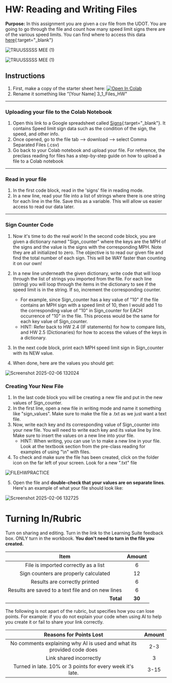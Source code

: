 #  HW: Reading and Writing Files

**Purpose:** In this assignment you are given a csv file from the UDOT. You are going to go through the file and count how many speed limit signs there are of the various speed limits. You can find where to access this data [here](https://data-uplan.opendata.arcgis.com/datasets/uplan::speed-limit-signs-1/explore?location=40.705286%2C-111.838968%2C12.49 ){:target="_blank"}

![TRUUSSSSS MEE (1)](https://github.com/user-attachments/assets/cf6ed7af-f77e-455b-9e85-b2d1c5121ea0)

![TRUUSSSSS MEE (1)](https://github.com/user-attachments/assets/cf6ed7af-f77e-455b-9e85-b2d1c5121ea0|width=100)


## Instructions

1. First, make a copy of the starter sheet here: <a href="https://colab.research.google.com/github/byu-cce270/content/blob/main/docs/unit3/00_files/3_1_Files_HW.ipynb" target="_blank"><img src="https://colab.research.google.com/assets/colab-badge.svg" alt="Open In Colab"/></a>
2. Rename it something like "[Your Name] 3_1_Files_HW"

___

### Uploading your file to the Colab Notebook
1. Open this link to a Google spreadsheet called [Signs](https://docs.google.com/spreadsheets/d/1VCgoaI3w9rs3LF9Tu-RIb-9La8fHyM1h31t_sttrmy8/edit?gid=1541112318#gid=1541112318){:target="_blank"}. It contains Speed limit sign data such as the condition of the sign, the speed, and other info.
2. Once opened, go to the file tab --> download --> select Comma Separated Files (.csv)
3. Go back to your Colab notebook and upload your file. For reference, the preclass reading for files has a step-by-step guide on how to upload a file to a Colab notebook

---
### Read in your file
1. In the first code block, read in the 'signs' file in reading mode.
2. In a new line, read your file into a list of strings where there is one string for each line in the file. Save this as a variable. This will allow us easier access to read our data later.

---

### Sign Counter Code
1. Now it's time to do the real work! In the second code block, you are given a dictionary named "Sign_counter" where the keys are the MPH of the signs and the value is the signs with the corresponding MPH. Note they are all initialized to zero. The objective is to read our given file and find the total number of each sign. This will be WAY faster than counting it on our own!
2. In a new line underneath the given dictionary, write code that will loop through the list of strings you imported from the file. For each line (string) you will loop through the items in the dictionary to see if the speed limit is in the string. If so, increment the corresponding counter. 

      - For example, since Sign_counter has a key value of "10" if the file contains an MPH sign with a speed limit of 10, then I would add 1 to the corresponding value of "10" in Sign_counter for EACH occurrence of "10" in the file. This process would be the same for each key value of Sign_counter.
     - HINT: Refer back to HW 2.4 (IF statements) for how to compare lists, and HW 2.5 (Dictionaries) for how to access the values of the keys in a dictionary.
   
3. In the next code block, print each MPH speed limit sign in Sign_counter with its NEW value.
4. When done, here are the values you should get:

![Screenshot 2025-02-06 132024](https://github.com/user-attachments/assets/523a1c5b-e0e4-4b49-8e1f-ea39bcec817b)


### Creating Your New File 
1. In the last code block you will be creating a new file and put in the new values of Sign_counter.
2. In the first line, open a new file in writing mode and name it something like "sign_values". Make sure to make the file a .txt as we just want a text file.
3. Now, write each key and its corresponding value of Sign_counter into your new file. You will need to write each key and its value line by line. Make sure to insert the values on a new line into your file.
     - HINT:  When writing, you can use \n to make a new line in your file. Look at the textbook section from the pre-class reading for examples of using "\n" with files.
4. To check and make sure the file has been created, click on the folder icon on the far left of your screen. Look for a new ".txt" file
   
![FILEHWPRACTICE](https://github.com/user-attachments/assets/0eacbc96-4e6d-49be-a8d7-4aba055a4ef8)

5. Open the file and **double-check that your values are on separate lines**. Here's an example of what your file should look like:

![Screenshot 2025-02-06 132725](https://github.com/user-attachments/assets/b0102f56-0436-4855-bf2d-c02a3173a488)


# Turning In/Rubric

Turn on sharing and editing. Turn in the link to the Learning Suite feedback box. ONLY turn in the workbook. **You don't need to turn in the file you created.**

|                      **Item**                       | **Amount** |
|:---------------------------------------------------:|:----------:|
|        File is imported correctly as a list         |     6      |
|        Sign counters are properly calculated        |     12     |
|            Results are correctly printed            |     6      |
| Results are saved to a text file  and on new lines  |     6      |
|   <div style="text-align: right">**Total**</div>    |   **30**   |

The following is not apart of the rubric, but specifies how you can lose points. For example: if you do not explain your code when using AI to help you create it or fail to share your link correctly.

|                      **Reasons for Points Lost**                      | **Amount** |  
|:---------------------------------------------------------------------:|:----------:|
| No comments explaining why AI is used and what its provided code does |    2-3     |
|                        Link shared incorrectly                        |     3      |
|       Turned in late. 10% or 3 points for every week it's late.       |    3-15    |



